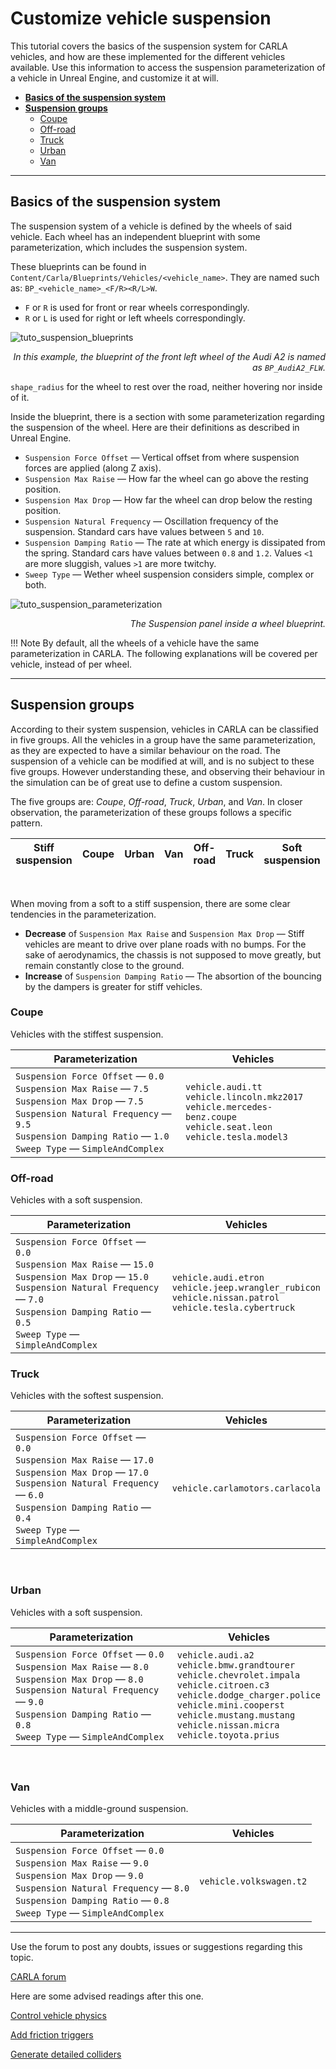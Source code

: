 # Customize vehicle suspension

This tutorial covers the basics of the suspension system for CARLA vehicles, and how are these implemented for the different vehicles available. Use this information to access the suspension parameterization of a vehicle in Unreal Engine, and customize it at will.  

*   [__Basics of the suspension system__](#basics-of-the-suspension-system)  
*   [__Suspension groups__](#suspension-groups)  
	*   [Coupe](#coupe)  
	*   [Off-road](#off-road)  
	*   [Truck](#truck)  
	*   [Urban](#urban)  
	*   [Van](#van)  

---
## Basics of the suspension system

The suspension system of a vehicle is defined by the wheels of said vehicle. Each wheel has an independent blueprint with some parameterization, which includes the suspension system. 

These blueprints can be found in `Content/Carla/Blueprints/Vehicles/<vehicle_name>`. They are named such as: `BP_<vehicle_name>_<F/R><R/L>W`.  

*   `F` or `R` is used for front or rear wheels correspondingly.  
*   `R` or `L` is used for right or left wheels correspondingly.  

![tuto_suspension_blueprints](img/tuto_suspension_blueprints.jpg)
<div style="text-align: right"><i>In this example, the blueprint of the front left wheel of the Audi A2 is named as <code>BP_AudiA2_FLW</code>.</i></div>

`shape_radius` for the wheel to rest over the road, neither hovering nor inside of it. 

Inside the blueprint, there is a section with some parameterization regarding the suspension of the wheel. Here are their definitions as described in Unreal Engine.  

*   `Suspension Force Offset` — Vertical offset from where suspension forces are applied (along Z axis). 
*   `Suspension Max Raise` — How far the wheel can go above the resting position. 
*   `Suspension Max Drop` — How far the wheel can drop below the resting position. 
*   `Suspension Natural Frequency` — Oscillation frequency of the suspension. Standard cars have values between `5` and `10`. 
*   `Suspension Damping Ratio` — The rate at which energy is dissipated from the spring. Standard cars have values between `0.8` and `1.2`. Values `<1` are more sluggish, values `>1` are more twitchy.  
*   `Sweep Type` — Wether wheel suspension considers simple, complex or both.  

![tuto_suspension_parameterization](img/tuto_suspension_parameterization.jpg)
<div style="text-align: right"><i>The Suspension panel inside a wheel blueprint.</i></div>

!!! Note
    By default, all the wheels of a vehicle have the same parameterization in CARLA. The following explanations will be covered per vehicle, instead of per wheel.  

---
## Suspension groups

According to their system suspension, vehicles in CARLA can be classified in five groups. All the vehicles in a group have the same parameterization, as they are expected to have a similar behaviour on the road. The suspension of a vehicle can be modified at will, and is no subject to these five groups. However understanding these, and observing their behaviour in the simulation can be of great use to define a custom suspension.  

The five groups are: *Coupe*, *Off-road*, *Truck*, *Urban*, and *Van*. In closer observation, the parameterization of these groups follows a specific pattern.  


| Stiff suspension | Coupe            | Urban            | Van              | Off-road         | Truck            | Soft suspension  |
| ---------------- | ---------------- | ---------------- | ---------------- | ---------------- | ---------------- | ---------------- |



<br>

When moving from a soft to a stiff suspension, there are some clear tendencies in the parameterization.  

*   __Decrease__ of `Suspension Max Raise` and `Suspension Max Drop` — Stiff vehicles are meant to drive over plane roads with no bumps. For the sake of aerodynamics, the chassis is not supposed to move greatly, but remain constantly close to the ground.  
*   __Increase__ of `Suspension Damping Ratio` — The absortion of the bouncing by the dampers is greater for stiff vehicles.  

### Coupe

Vehicles with the stiffest suspension.  


| Parameterization   | Vehicles       |
| -------------------------------------------------------------------------------------------------- | -------------------------------------------------------------------------------------------------- |
| `Suspension Force Offset` — `0.0`<br>`Suspension Max Raise` — `7.5`<br>`Suspension Max Drop` — `7.5`<br>`Suspension Natural Frequency` — `9.5`<br>`Suspension Damping Ratio` — `1.0`<br>`Sweep Type` — `SimpleAndComplex`<br> | `vehicle.audi.tt`<br>`vehicle.lincoln.mkz2017`<br>`vehicle.mercedes-benz.coupe`<br>`vehicle.seat.leon`<br>`vehicle.tesla.model3`<br>                                                                                            |



### Off-road

Vehicles with a soft suspension.  

| Parameterization    | Vehicles     |
| ----------------------------------------------------------------------------------------------------- | ----------------------------------------------------------------------------------------------------- |
| `Suspension Force Offset` — `0.0`<br>`Suspension Max Raise` — `15.0`<br>`Suspension Max Drop` — `15.0`<br>`Suspension Natural Frequency` — `7.0`<br>`Suspension Damping Ratio` — `0.5`<br>`Sweep Type` — `SimpleAndComplex`<br> | `vehicle.audi.etron`<br>`vehicle.jeep.wrangler_rubicon`<br>`vehicle.nissan.patrol`<br>`vehicle.tesla.cybertruck`<br>     |


### Truck

Vehicles with the softest suspension.  

| Parameterization                                                                                                                                                                                                                          | Vehicles                                                                                                                                                                                                                                  |
| ----------------------------------------------------------------------------------------------------------------------------------------------------------------------------------------------------------------------------------------- | ----------------------------------------------------------------------------------------------------------------------------------------------------------------------------------------------------------------------------------------- |
| `Suspension Force Offset` — `0.0`<br>`Suspension Max Raise` — `17.0`<br>`Suspension Max Drop` — `17.0`<br>`Suspension Natural Frequency` — `6.0`<br>`Suspension Damping Ratio` — `0.4`<br>`Sweep Type` — `SimpleAndComplex`<br> | `vehicle.carlamotors.carlacola`<br>                                                                                                                                                                                                       |
<br>


### Urban

Vehicles with a soft suspension.  

| Parameterization                                                                                                                                                                                                                                                       | Vehicles                                                                                                                                                                                                                                                               |
| ---------------------------------------------------------------------------------------------------------------------------------------------------------------------------------------------------------------------------------------------------------------------- | ---------------------------------------------------------------------------------------------------------------------------------------------------------------------------------------------------------------------------------------------------------------------- |
| `Suspension Force Offset` — `0.0`<br>`Suspension Max Raise` — `8.0`<br>`Suspension Max Drop` — `8.0`<br>`Suspension Natural Frequency` — `9.0`<br>`Suspension Damping Ratio` — `0.8`<br>`Sweep Type` — `SimpleAndComplex`<br>                                | `vehicle.audi.a2`<br>`vehicle.bmw.grandtourer`<br>`vehicle.chevrolet.impala`<br>`vehicle.citroen.c3`<br>`vehicle.dodge_charger.police`<br>`vehicle.mini.cooperst`<br>`vehicle.mustang.mustang`<br>`vehicle.nissan.micra`<br>`vehicle.toyota.prius`<br> |


<br>

### Van

Vehicles with a middle-ground suspension.  



| Parameterization    | Vehicles    |
| -------------------------------------------------------------------- | -------------------------------------------------------------------- |
| `Suspension Force Offset` — `0.0`<br>`Suspension Max Raise` — `9.0`<br>`Suspension Max Drop` — `9.0`<br>`Suspension Natural Frequency` — `8.0`<br>`Suspension Damping Ratio` — `0.8`<br>`Sweep Type` — `SimpleAndComplex`<br> |  `vehicle.volkswagen.t2`<br>    |




---

Use the forum to post any doubts, issues or suggestions regarding this topic.  

<div class="build-buttons">
<p>
<a href="https://forum.carla.org/" target="_blank" class="btn btn-neutral" title="Go to the CARLA forum">
CARLA forum</a>
</p>
</div>

Here are some advised readings after this one.  

<div class="build-buttons">
<p>
<a href="../tuto_G_control_vehicle_physics" target="_blank" class="btn btn-neutral" title= "Set runtime changes on a vehicle physics.">
Control vehicle physics</a>
</p>
<p>
<a href="../tuto_G_add_friction_triggers" target="_blank" class="btn btn-neutral" title= "Define dynamic box triggers for wheels.">
Add friction triggers</a>
</p>
<p>
<a href="../tuto_D_generate_colliders" target="_blank" class="btn btn-neutral" title="Create detailed colliders for vehicles">
Generate detailed colliders</a>
</p>
</div>
